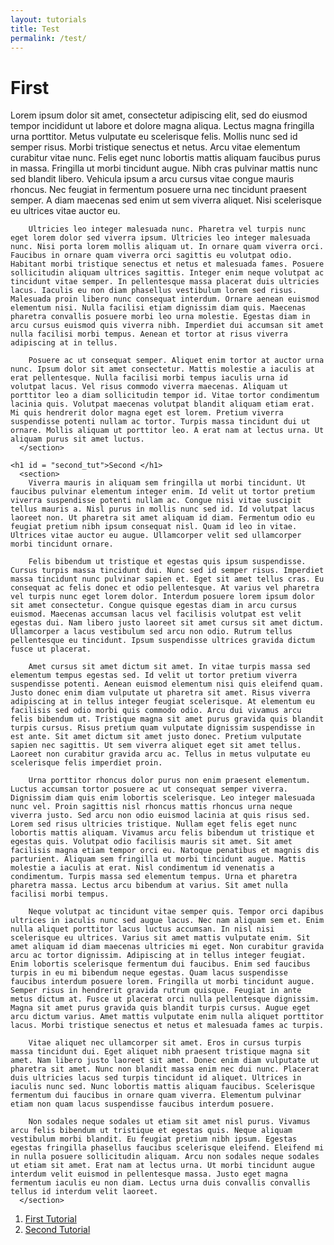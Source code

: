 ```yaml
---
layout: tutorials
title: Test
permalink: /test/
---
```

<main>
  <div>
    <h1 id = "first_tut">First </h1>
      <section>
        Lorem ipsum dolor sit amet, consectetur adipiscing elit, sed do eiusmod tempor incididunt ut labore et dolore magna aliqua. Lectus magna fringilla urna porttitor. Metus vulputate eu scelerisque felis. Mollis nunc sed id semper risus. Morbi tristique senectus et netus. Arcu vitae elementum curabitur vitae nunc. Felis eget nunc lobortis mattis aliquam faucibus purus in massa. Fringilla ut morbi tincidunt augue. Nibh cras pulvinar mattis nunc sed blandit libero. Vehicula ipsum a arcu cursus vitae congue mauris rhoncus. Nec feugiat in fermentum posuere urna nec tincidunt praesent semper. A diam maecenas sed enim ut sem viverra aliquet. Nisi scelerisque eu ultrices vitae auctor eu.

        Ultricies leo integer malesuada nunc. Pharetra vel turpis nunc eget lorem dolor sed viverra ipsum. Ultricies leo integer malesuada nunc. Nisi porta lorem mollis aliquam ut. In ornare quam viverra orci. Faucibus in ornare quam viverra orci sagittis eu volutpat odio. Habitant morbi tristique senectus et netus et malesuada fames. Posuere sollicitudin aliquam ultrices sagittis. Integer enim neque volutpat ac tincidunt vitae semper. In pellentesque massa placerat duis ultricies lacus. Iaculis eu non diam phasellus vestibulum lorem sed risus. Malesuada proin libero nunc consequat interdum. Ornare aenean euismod elementum nisi. Nulla facilisi etiam dignissim diam quis. Maecenas pharetra convallis posuere morbi leo urna molestie. Egestas diam in arcu cursus euismod quis viverra nibh. Imperdiet dui accumsan sit amet nulla facilisi morbi tempus. Aenean et tortor at risus viverra adipiscing at in tellus.

        Posuere ac ut consequat semper. Aliquet enim tortor at auctor urna nunc. Ipsum dolor sit amet consectetur. Mattis molestie a iaculis at erat pellentesque. Nulla facilisi morbi tempus iaculis urna id volutpat lacus. Vel risus commodo viverra maecenas. Aliquam ut porttitor leo a diam sollicitudin tempor id. Vitae tortor condimentum lacinia quis. Volutpat maecenas volutpat blandit aliquam etiam erat. Mi quis hendrerit dolor magna eget est lorem. Pretium viverra suspendisse potenti nullam ac tortor. Turpis massa tincidunt dui ut ornare. Mollis aliquam ut porttitor leo. A erat nam at lectus urna. Ut aliquam purus sit amet luctus.
      </section>

    <h1 id = "second_tut">Second </h1>
      <section>
        Viverra mauris in aliquam sem fringilla ut morbi tincidunt. Ut faucibus pulvinar elementum integer enim. Id velit ut tortor pretium viverra suspendisse potenti nullam ac. Congue nisi vitae suscipit tellus mauris a. Nisl purus in mollis nunc sed id. Id volutpat lacus laoreet non. Ut pharetra sit amet aliquam id diam. Fermentum odio eu feugiat pretium nibh ipsum consequat nisl. Quam id leo in vitae. Ultrices vitae auctor eu augue. Ullamcorper velit sed ullamcorper morbi tincidunt ornare.

        Felis bibendum ut tristique et egestas quis ipsum suspendisse. Cursus turpis massa tincidunt dui. Nunc sed id semper risus. Imperdiet massa tincidunt nunc pulvinar sapien et. Eget sit amet tellus cras. Eu consequat ac felis donec et odio pellentesque. At varius vel pharetra vel turpis nunc eget lorem dolor. Interdum posuere lorem ipsum dolor sit amet consectetur. Congue quisque egestas diam in arcu cursus euismod. Maecenas accumsan lacus vel facilisis volutpat est velit egestas dui. Nam libero justo laoreet sit amet cursus sit amet dictum. Ullamcorper a lacus vestibulum sed arcu non odio. Rutrum tellus pellentesque eu tincidunt. Ipsum suspendisse ultrices gravida dictum fusce ut placerat.

        Amet cursus sit amet dictum sit amet. In vitae turpis massa sed elementum tempus egestas sed. Id velit ut tortor pretium viverra suspendisse potenti. Aenean euismod elementum nisi quis eleifend quam. Justo donec enim diam vulputate ut pharetra sit amet. Risus viverra adipiscing at in tellus integer feugiat scelerisque. At elementum eu facilisis sed odio morbi quis commodo odio. Arcu dui vivamus arcu felis bibendum ut. Tristique magna sit amet purus gravida quis blandit turpis cursus. Risus pretium quam vulputate dignissim suspendisse in est ante. Sit amet dictum sit amet justo donec. Pretium vulputate sapien nec sagittis. Ut sem viverra aliquet eget sit amet tellus. Laoreet non curabitur gravida arcu ac. Tellus in metus vulputate eu scelerisque felis imperdiet proin.

        Urna porttitor rhoncus dolor purus non enim praesent elementum. Luctus accumsan tortor posuere ac ut consequat semper viverra. Dignissim diam quis enim lobortis scelerisque. Leo integer malesuada nunc vel. Proin sagittis nisl rhoncus mattis rhoncus urna neque viverra justo. Sed arcu non odio euismod lacinia at quis risus sed. Lorem sed risus ultricies tristique. Nullam eget felis eget nunc lobortis mattis aliquam. Vivamus arcu felis bibendum ut tristique et egestas quis. Volutpat odio facilisis mauris sit amet. Sit amet facilisis magna etiam tempor orci eu. Natoque penatibus et magnis dis parturient. Aliquam sem fringilla ut morbi tincidunt augue. Mattis molestie a iaculis at erat. Nisl condimentum id venenatis a condimentum. Turpis massa sed elementum tempus. Urna et pharetra pharetra massa. Lectus arcu bibendum at varius. Sit amet nulla facilisi morbi tempus.

        Neque volutpat ac tincidunt vitae semper quis. Tempor orci dapibus ultrices in iaculis nunc sed augue lacus. Nec nam aliquam sem et. Enim nulla aliquet porttitor lacus luctus accumsan. In nisl nisi scelerisque eu ultrices. Varius sit amet mattis vulputate enim. Sit amet aliquam id diam maecenas ultricies mi eget. Non curabitur gravida arcu ac tortor dignissim. Adipiscing at in tellus integer feugiat. Enim lobortis scelerisque fermentum dui faucibus. Enim sed faucibus turpis in eu mi bibendum neque egestas. Quam lacus suspendisse faucibus interdum posuere lorem. Fringilla ut morbi tincidunt augue. Semper risus in hendrerit gravida rutrum quisque. Feugiat in ante metus dictum at. Fusce ut placerat orci nulla pellentesque dignissim. Magna sit amet purus gravida quis blandit turpis cursus. Augue eget arcu dictum varius. Amet mattis vulputate enim nulla aliquet porttitor lacus. Morbi tristique senectus et netus et malesuada fames ac turpis.

        Vitae aliquet nec ullamcorper sit amet. Eros in cursus turpis massa tincidunt dui. Eget aliquet nibh praesent tristique magna sit amet. Nam libero justo laoreet sit amet. Donec enim diam vulputate ut pharetra sit amet. Nunc non blandit massa enim nec dui nunc. Placerat duis ultricies lacus sed turpis tincidunt id aliquet. Ultrices in iaculis nunc sed. Nunc lobortis mattis aliquam faucibus. Scelerisque fermentum dui faucibus in ornare quam viverra. Elementum pulvinar etiam non quam lacus suspendisse faucibus interdum posuere.

        Non sodales neque sodales ut etiam sit amet nisl purus. Vivamus arcu felis bibendum ut tristique et egestas quis. Neque aliquam vestibulum morbi blandit. Eu feugiat pretium nibh ipsum. Egestas egestas fringilla phasellus faucibus scelerisque eleifend. Eleifend mi in nulla posuere sollicitudin aliquam. Arcu non sodales neque sodales ut etiam sit amet. Erat nam at lectus urna. Ut morbi tincidunt augue interdum velit euismod in pellentesque massa. Justo eget magna fermentum iaculis eu non diam. Lectus urna duis convallis convallis tellus id interdum velit laoreet.
      </section>
  </div>
  <!-- this controls what sections are highlighted in the tutorials list !-->
    <nav class="section-nav">
      <ol>
        <li><a href="#first_tut">First Tutorial</a></li>
        <li><a href="#second_tut">Second Tutorial</a></li>
      </ol>
    </nav>
</main>
